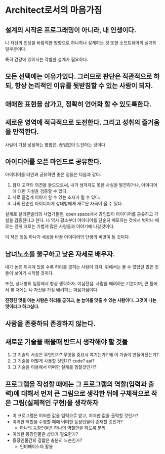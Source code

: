# Architect로서의 마음가짐

## 설계의 시작은 프로그래밍이 아니라, 내 인생이다.

나 자신의 인생을 바람직한 방향으로 하나하나 설계하는 것 또한 소프트웨어의 설계의 일부분이다.

특히 건강에 있어서는 각별한 설계가 필요하다.

## 모든 선택에는 이유가있다. 그러므로 판단은 직관적으로 하되, 항상 논리적인 이유를 뒷받침할 수 있는 사람이 되자.

## 애매한 표현을 삼가고, 정확히 언어화 할 수 있도록한다.

## 새로운 영역에 적극적으로 도전한다. 그리고 성취의 즐거움을 만끽한다.

사람이 가장 성장하는 방법은, 끊임없이 도전하는 것이다.

## 아이디어를 오픈 마인드로 공유한다.

아이디어를 타인과 공유하면 좋은 점들은 다음과 같다.

1. 잠재 고객의 의견을 들으므로써, 내가 생각치도 못한 사실을 발견하거나, 아이디어에 대한 가설을 검증할 수 있다.
2. 서로 즐겁게 이야기 할 수 있는 소재가 될 수 있다.
3. 나의 단순한 아이디어가 상대방에게 새로운 자극이 될 수 있다.

실제로 실리콘밸리의 사업가들은, open space에서 끊임없이 아이디어를 공유하고 가설을 검증한다고 한다. 나 역시 평소부터 아이디어를 단순히 메모하는 것에서 벗어나 때로는 깊게 때로는 가볍게 많은 사람들과 이야기해 나갈것이다.

이 작은 행동 하나가 세상을 바꿀 아이디어의 탄생의 씨앗이 될 것이다.

## 남녀노소를 불구하고 낮은 자세로 배우자.

내가 높은 위치에 있을 수록 허리를 굽히는 사람이 되자. 위에서는 볼 수 없었던 많은 것들이 보이기 시작할 것이다.

또한, 상대방의 입장에서 항상 생각하자. 이심전심. 사람을 배려하는 기본이며, 큰 틀에서 볼 때에는 나 자신을 가장 배려하는 마음가짐이다.

**진정한 멋을 아는 사람은 허리를 굽히고, 눈 높이를 맞출 수 있는 사람이다. 그것이 나는 멋이라고 하고싶다.**

## 사람을 존중하되 존경하지 않는다.

## 새로운 기술을 배울때 반드시 생각해야 할 것들

1. 그 기술의 사상은 무엇인가? 무엇을 중요시 여기는가? 왜 이 기술이 만들어졌는가?
2. 그 기술을 어떻게 사용할 것인가? code? api?
3. 그 기술을 이용해서 어떠한 설계를 행할것인가?

## 프로그램을 작성할 때에는 그 프로그램의 역할(입력과 출력)에 대해서 먼저 큰 그림으로 생각한 뒤에 구체적으로 작은 그림(실제적인 구현)을 생각하자

- 이 프로그램은 어떠한 값을 입력으로 받고, 어떠한 값을 출력할 것인가?
- 이러한 역할을 수행할 때에 어떠한 등장인물이 존재할 것인가?
  - 하나의 등장인물은 하나의 역할만을 하도록 분리
- 이러한 등장인물은 상태가 필요한가?
- 등장인물간의 결합은 충분히 느슨한가?
  - 인터페이스의 활용

